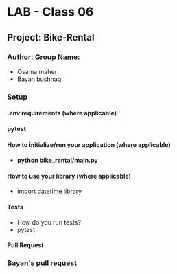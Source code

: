 # LAB - Class 06

## Project:  Bike-Rental

### Author: Group Name:
- Osama maher 
- Bayan bushnaq

### Setup

#### .env requirements (where applicable)
#### pytest


#### How to initialize/run your application (where applicable)

- #### python bike_rental/main.py 

#### How to use your library (where applicable)

- import datetime library 

#### Tests

- How do you run tests?
- pytest

#### Pull Request
### [Bayan's pull request](https://github.com/BayanBushnaq/Bike-rental/pull/2)
